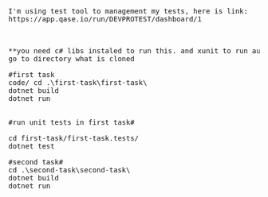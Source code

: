 <pre>
I'm using test tool to management my tests, here is link:
https://app.qase.io/run/DEVPROTEST/dashboard/1



**you need c# libs instaled to run this. and xunit to run automated unit test**
go to directory what is cloned

#first task
<tab><tab>code/ cd .\first-task\first-task\
dotnet build
dotnet run 


#run unit tests in first task#
 
cd first-task/first-task.tests/
dotnet test

#second task# 
cd .\second-task\second-task\
dotnet build
dotnet run
</pre>
